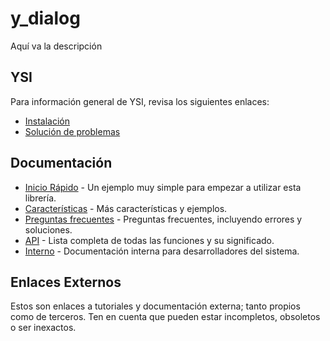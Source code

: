 # y_dialog

Aquí va la descripción

## YSI

Para información general de YSI, revisa los siguientes enlaces:

* [Instalación](../instalacion.md)
* [Solución de problemas](../solucion-problemas.md)

## Documentación

* [Inicio Rápido](y_dialog/inicio-rapido.md) - Un ejemplo muy simple para empezar a utilizar esta librería.
* [Características](y_dialog/caracteristicas.md) - Más características y ejemplos.
* [Preguntas frecuentes](y_dialog/preguntas-frecuentes.md) - Preguntas frecuentes, incluyendo errores y soluciones.
* [API](y_dialog/api.md) - Lista completa de todas las funciones y su significado.
* [Interno](y_dialog/interno.md) - Documentación interna para desarrolladores del sistema.

## Enlaces Externos

Estos son enlaces a tutoriales y documentación externa; tanto propios como de terceros. Ten en cuenta que pueden estar incompletos, obsoletos o ser inexactos.
